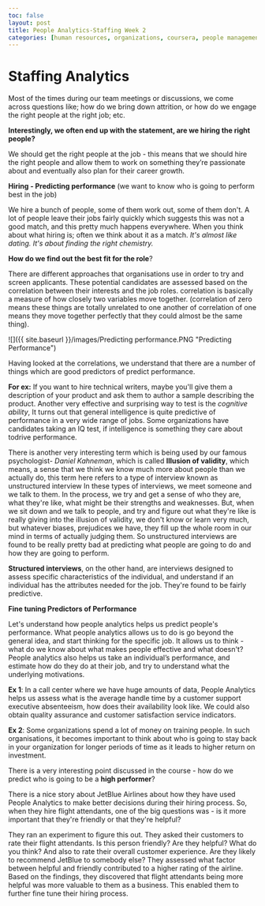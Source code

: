 ```yaml
--- 
toc: false
layout: post
title: People Analytics-Staffing Week 2
categories: [human resources, organizations, coursera, people management]
---
```


# Staffing Analytics

Most of the times during our team meetings or discussions, we come across questions like; how do we bring down attrition, or how do we engage the right people at the right job; etc.

**Interestingly, we often end up with the statement, are we hiring the right people?**

We should get the right people at the job - this means that we should hire the right people and allow them to work on something they’re passionate about and eventually also plan for their career growth.

**Hiring - Predicting performance** (we want to know who is going to perform best in the job)


We hire a bunch of people, some of them work out, some of them don't. A lot of people leave their jobs fairly quickly which suggests this was not a good match, and this pretty much happens everywhere. When you think about what hiring is; often we think about it as a match. _It's almost like dating. It's about finding the right chemistry._

**How do we find out the best fit for the role**?  

There are different approaches that organisations use in order to try and screen applicants. These potential candidates are assessed based on the correlation between their interests and the job roles. correlation is basically a measure of how closely two variables move together. (correlation of zero means these things are totally unrelated to one another of correlation of one means they move together perfectly that they could almost be the same thing).  

![]({{ site.baseurl }}/images/Predicting performance.PNG "Predicting Performance")

 Having looked at the correlations, we understand that there are a number of things which  are good predictors of predict performance. 

**For ex:** If you want to hire technical writers, maybe you'll give them a description of your product and ask them to author a sample describing the product. 
Another very effective and surprising way  to test is the _cognitive ability_, It turns out that general  intelligence is quite predictive of performance in a very wide range of jobs. Some organizations have candidates taking an IQ test, if intelligence is something they care about todrive performance.

There is another very interesting term which is being used by our famous psychologist- _Daniel Kahneman_, which is called  **Illusion of validity**, which means, a sense that we think we know much more about people than we actually do, this term here refers to a type of interview known as unstructured interview In these types of interviews, we meet someone and we talk to them. In the process, we try and get a sense of who they are, what they're like, what might be their strengths and weaknesses. But, when we sit down and we talk to people, and try and figure out what they're like is really giving into the illusion of validity, we don't know or learn very much, but whatever biases, prejudices we have,  they fill up the whole room in our mind in terms of actually judging them. So unstructured interviews are found to be really pretty bad at predicting what people are going to do and how they are going to perform.

**Structured interviews**, on the other hand, are interviews designed to assess specific characteristics of the individual, and understand if an individual has the attributes needed for the job. They're found to be fairly predictive.  

**Fine tuning Predictors of Performance**   

Let's understand how people analytics helps us predict people's performance.
What people analytics allows us to do is go beyond the general idea, and start thinking for the specific job. It allows us to think -  what do we know about what makes people effective and what doesn't? People analytics also helps us take an individual’s performance, and estimate how do they do at their job, and try to understand what the underlying motivations.  

**Ex 1**: In a call center where we have huge amounts of data, People Analytics helps us assess what is the average handle time by a customer support executive absenteeism,  how does their availability look like. We could also obtain quality assurance and customer satisfaction service indicators.  

**Ex 2**: Some organizations spend a lot of money on training people. In such organisations, it becomes important to think about who is going to stay back in your organization for longer periods of time as it leads to higher return on investment. 

There is a very interesting point discussed in the course -  how do we predict who is going to be a **high performer**?

There is a nice story about JetBlue Airlines about how they have used People Analytics to make better decisions during their hiring process. So, when they hire flight attendants, one of the big questions was - is it more important that they're friendly or that they're helpful?

They ran an experiment to figure this out.
They asked their customers to rate their flight attendants. Is this person friendly? Are they helpful? What do you think? And also to rate their overall customer experience. Are they likely to recommend JetBlue to somebody else? They assessed what factor between helpful and friendly contributed to a higher rating of the airline.   Based on the findings,  they discovered that  flight attendants being more helpful was more valuable to them as a business.  This enabled them to further fine tune their hiring process.
